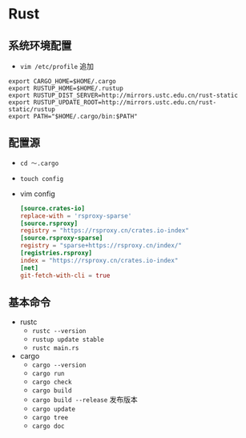# Rust

## 系统环境配置

- `vim /etc/profile` 追加

```shell
export CARGO_HOME=$HOME/.cargo
export RUSTUP_HOME=$HOME/.rustup
export RUSTUP_DIST_SERVER=http://mirrors.ustc.edu.cn/rust-static
export RUSTUP_UPDATE_ROOT=http://mirrors.ustc.edu.cn/rust-static/rustup
export PATH="$HOME/.cargo/bin:$PATH"
```

## 配置源

- `cd ～.cargo`
- `touch config`
- vim config

    ```toml
    [source.crates-io]
    replace-with = 'rsproxy-sparse'
    [source.rsproxy]
    registry = "https://rsproxy.cn/crates.io-index"
    [source.rsproxy-sparse]
    registry = "sparse+https://rsproxy.cn/index/"
    [registries.rsproxy]
    index = "https://rsproxy.cn/crates.io-index"
    [net]
    git-fetch-with-cli = true
    ```

## 基本命令

- rustc
  - `rustc --version`
  - `rustup update stable`
  - `rustc main.rs`
- cargo
  - `cargo --version`
  - ``cargo run``
  - `cargo check`
  - `cargo build`
  - `cargo build --release` 发布版本
  - `cargo update`
  - `cargo tree`
  - `cargo doc`

[//]: # (  - `cargo publish`)

